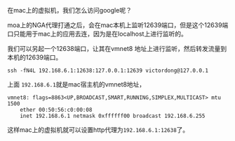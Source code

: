 在mac上的虚拟机，我们怎么访问google呢？

moa上的NGA代理打通之后，会在mac本机上监听12639端口，但是这个12639端口只能用于mac上的应用去连，因为是在localhost上进行监听的。

我们可以另起一个12638端口，让其在vmnet8 地址上进行监听，然后转发流量到本机的12639端口。

```shell
ssh -fN4L 192.168.6.1:12638:127.0.0.1:12639 victordong@127.0.0.1
```



上面 `192.168.6.1`就是mac宿主机的vmnet8地址，

```
vmnet8: flags=8863<UP,BROADCAST,SMART,RUNNING,SIMPLEX,MULTICAST> mtu 1500
	ether 00:50:56:c0:00:08
	inet 192.168.6.1 netmask 0xffffff00 broadcast 192.168.6.255
```

这样mac上的虚拟机就可以设置http代理为`192.168.6.1:12638`了。